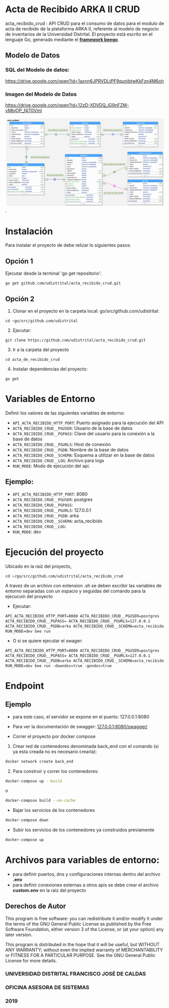 # Acta de Recibido ARKA II CRUD

acta_recibido_crud : API CRUD para el consumo de datos para el modulo de acta de recibido de la plataforma ARKA II, 
referente al modelo de negocio de inventarios de la Universidad Distrital. 
El proyecto está escrito en el lenguaje Go, generado mediante el **[framework beego](https://beego.me/)**.

## Modelo de Datos

### SQL del Modelo de datos: 

https://drive.google.com/open?id=1axnn6JPRVDLtPF9qunibtwKkFzn4M6oh

### Imagen del Modelo de Datos

https://drive.google.com/open?id=12zD-XDVDQ_iG9nFZM-vMbjOP_f47GVml

![image](acta_recibidov3_revision.png).


# Instalación
Para instalar el proyecto de debe relizar lo siguientes pasos:

## Opción 1

Ejecutar desde la terminal 'go get repositorio':
```shell 
go get github.com/udistrital/acta_recibido_crud.git
```

## Opción 2

1. Clonar en el proyecto en la carpeta local: go/src/github.com/udistrital:
```shell
cd ~go/src/github.com/udistrital 
```

2. Ejecutar:

```shell 
git clone https://github.com/udistrital/acta_recibido_crud.git
```

3. Ir a la carpeta del proyecto
```shell 
cd acta_de_recibido_crud
```

4. Instalar dependencias del proyecto:
```shell 
go get
```
# Variables de Entorno

Definir los valores de las siguientes variables de entorno:

 - `API_ACTA_RECIBIDO_HTTP_PORT`: Puerto asignado para la ejecución del API
 - `ACTA_RECIBIDO_CRUD__PGUSER`: Usuario de la base de datos
 - `ACTA_RECIBIDO_CRUD__PGPASS`: Clave del usuario para la conexión a la base de datos  
 - `ACTA_RECIBIDO_CRUD__PGURLS`: Host de conexión
 - `ACTA_RECIBIDO_CRUD__PGDB`: Nombre de la base de datos
 - `ACTA_RECIBIDO_CRUD__SCHEMA`: Esquema a utilizar en la base de datos
 - `ACTA_RECIBIDO_CRUD__LOG`: Archivo para logs
 - `RUN_MODE`: Modo de ejecución del api.

## Ejemplo: 

 - `API_ACTA_RECIBIDO_HTTP_PORT`: 8080
 - `ACTA_RECIBIDO_CRUD__PGUSER`: postgres
 - `ACTA_RECIBIDO_CRUD__PGPASS`: 
 - `ACTA_RECIBIDO_CRUD__PGURLS`: 127.0.0.1
 - `ACTA_RECIBIDO_CRUD__PGDB`: arka
 - `ACTA_RECIBIDO_CRUD__SCHEMA`: acta_recibido
 - `ACTA_RECIBIDO_CRUD__LOG`:
 - `RUN_MODE`: dev

# Ejecución del proyecto
Ubicado en la raíz del proyecto,
```shell 
cd ~/go/src/github.com/udistrital/acta_recibido_crud
```
A travez de un archivo con extension .sh se deben escribir las variables de entorno separadas con un espacio y seguidas del comando para la ejecucuin del proyecto

- Ejecutar: 
```shell 
API_ACTA_RECIBIDO_HTTP_PORT=8080 ACTA_RECIBIDO_CRUD__PGUSER=postgres ACTA_RECIBIDO_CRUD__PGPASS= ACTA_RECIBIDO_CRUD__PGURLS=127.0.0.1 ACTA_RECIBIDO_CRUD__PGDB=arka ACTA_RECIBIDO_CRUD__SCHEMA=acta_recibido RUN_MODE=dev bee run
```
- O si se quiere ejecutar el swager:

```shell 
API_ACTA_RECIBIDO_HTTP_PORT=8080 ACTA_RECIBIDO_CRUD__PGUSER=postgres ACTA_RECIBIDO_CRUD__PGPASS= ACTA_RECIBIDO_CRUD__PGURLS=127.0.0.1 ACTA_RECIBIDO_CRUD__PGDB=arka ACTA_RECIBIDO_CRUD__SCHEMA=acta_recibido RUN_MODE=dev bee run -downdoc=true -gendoc=true
```

# Endpoint

## Ejemplo

* para este caso, el servidor se expone en el puerto: 127.0.0.1:8080 

* Para ver la documentación de swagger: [127.0.0.1:8080/swagger/](http://127.0.0.1:8080/swagger/)


- Correr el proyecto por docker compose 
1. Crear red de contenedores denominada back_end con el comando (si ya esta creada no es necesario crearla):

```sh
docker network create back_end
```

2. Para construir y correr los contenedores:
```sh
docker-compose up --build
```
o
```sh
docker-compose build --no-cache
```
- Bajar los servicios de los contenedores
```sh
docker-compose down
```
- Subir los servicios de los contenedores ya construidos previamente
```sh
docker-compose up
```
# Archivos para variables de entorno: 

- para definir puertos, dns y configuraciones internas dentro del archivo **.env**
- para definir conexiones externas a otros apis se debe crear el archivo **custom.env** en la raiz del proyecto

## Derechos de Autor

This program is free software: you can redistribute it 
and/or modify it under the terms of the GNU General Public 
License as published by the Free Software Foundation, either
version 3 of the License, or (at your option) any later
version.

This program is distributed in the hope that it will be useful,
but WITHOUT ANY WARRANTY; without even the implied warranty of
MERCHANTABILITY or FITNESS FOR A PARTICULAR PURPOSE.  See the
GNU General Public License for more details.

### UNIVERSIDAD DISTRITAL FRANCISCO JOSÉ DE CALDAS

### OFICINA ASESORA DE SISTEMAS

### 2019
